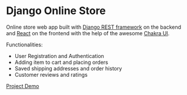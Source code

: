 # Django Online Store

Online store web app built with [Django REST framework](https://www.django-rest-framework.org) on the backend and [React](https://reactjs.org) on the frontend with the help of the awesome [Chakra UI](https://chakra-ui.com). 

Functionalities:
  - User Registration and Authentication
  - Adding item to cart and placing orders
  - Saved shipping addresses and order history
  - Customer reviews and ratings
  
[Project Demo](http://13.57.201.133:3000)
